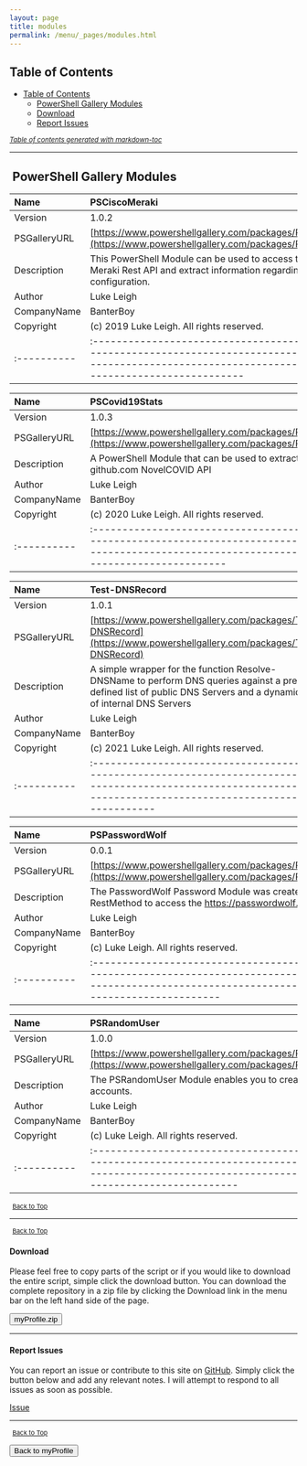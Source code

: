 ```yaml
---
layout: page
title: modules
permalink: /menu/_pages/modules.html
---
```


## Table of Contents

- [Table of Contents](#table-of-contents)
  - [PowerShell Gallery Modules](#powershell-gallery-modules)
  - [Download](#download)
  - [Report Issues](#report-issues)

<small><i><a href='http://ecotrust-canada.github.io/markdown-toc/'>Table of contents generated with markdown-toc</a></i></small>

---

## <i class="fas fa-door-open" aria-hidden="true" style="color: black; margin-right:5px;"></i>PowerShell Gallery Modules

| Name         | PSCiscoMeraki                                                                                                                                                        |
| :----------- | :------------------------------------------------------------------------------------------------------------------------------------------------------------------- |
| Version      | 1.0.2                                                                                                                                                                |
| PSGalleryURL | [https://www.powershellgallery.com/packages/PSCiscoMeraki](https://www.powershellgallery.com/packages/PSCiscoMeraki)                                                 |
| Description  | This PowerShell Module can be used to access the Cisco Meraki Rest API and extract information regarding the configuration.                                          |
| Author       | Luke Leigh                                                                                                                                                           |
| CompanyName  | BanterBoy                                                                                                                                                            |
| Copyright    | (c) 2019 Luke Leigh. All rights reserved.                                                                                                                            |
| :----------  | :------------------------------------------------------------------------------------------------------------------------------------------------------------------- |

| Name         | PSCovid19Stats                                                                                                                                                       |
| :----------- | :------------------------------------------------------------------------------------------------------------------------------------------------------------------- |
| Version      | 1.0.3                                                                                                                                                                |
| PSGalleryURL | [https://www.powershellgallery.com/packages/PSCovid19Stats](https://www.powershellgallery.com/packages/PSCovid19Stats)                                               |
| Description  | A PowerShell Module that can be used to extract data from the github.com NovelCOVID API                                                                              |
| Author       | Luke Leigh                                                                                                                                                           |
| CompanyName  | BanterBoy                                                                                                                                                            |
| Copyright    | (c) 2020 Luke Leigh. All rights reserved.                                                                                                                            |
| :----------  | :------------------------------------------------------------------------------------------------------------------------------------------------------------------- |

| Name         | Test-DNSRecord                                                                                                                                                       |
| :----------- | :------------------------------------------------------------------------------------------------------------------------------------------------------------------- |
| Version      | 1.0.1                                                                                                                                                                |
| PSGalleryURL | [https://www.powershellgallery.com/packages/Test-DNSRecord](https://www.powershellgallery.com/packages/Test-DNSRecord)                                               |
| Description  | A simple wrapper for the function Resolve-DNSName to perform DNS queries against a pre-defined list of public DNS Servers and a dynamic list of internal DNS Servers |
| Author       | Luke Leigh                                                                                                                                                           |
| CompanyName  | BanterBoy                                                                                                                                                            |
| Copyright    | (c) 2021 Luke Leigh. All rights reserved.                                                                                                                            |
| :----------  | :------------------------------------------------------------------------------------------------------------------------------------------------------------------- |

| Name         | PSPasswordWolf                                                                                                                                                       |
| :----------- | :------------------------------------------------------------------------------------------------------------------------------------------------------------------- |
| Version      | 0.0.1                                                                                                                                                                |
| PSGalleryURL | [https://www.powershellgallery.com/packages/PSPasswordWolf](https://www.powershellgallery.com/packages/PSPasswordWolf)                                               |
| Description  | The PasswordWolf Password Module was created using Invoke-RestMethod to access the https://passwordwolf.com API                                                      |
| Author       | Luke Leigh                                                                                                                                                           |
| CompanyName  | BanterBoy                                                                                                                                                            |
| Copyright    | (c) Luke Leigh. All rights reserved.                                                                                                                                 |
| :----------  | :------------------------------------------------------------------------------------------------------------------------------------------------------------------- |

| Name         | PSRandomUser                                                                                                                                                         |
| :----------- | :------------------------------------------------------------------------------------------------------------------------------------------------------------------- |
| Version      | 1.0.0                                                                                                                                                                |
| PSGalleryURL | [https://www.powershellgallery.com/packages/PSRandomUser](https://www.powershellgallery.com/packages/PSRandomUser)                                                   |
| Description  | The PSRandomUser Module enables you to create random user accounts.                                                                                                  |
| Author       | Luke Leigh                                                                                                                                                           |
| CompanyName  | BanterBoy                                                                                                                                                            |
| Copyright    | (c) Luke Leigh. All rights reserved.                                                                                                                                 |
| :----------  | :------------------------------------------------------------------------------------------------------------------------------------------------------------------- |

<span style="font-size:11px;"><a href="#"><i class="fas fa-caret-up" aria-hidden="true" style="color: white; margin-right:5px;"></i>Back to Top</a></span>

---

<span style="font-size:11px;"><a href="#"><i class="fas fa-caret-up" aria-hidden="true" style="color: white; margin-right:5px;"></i>Back to Top</a></span>

#### Download

Please feel free to copy parts of the script or if you would like to download the entire script, simple click the download button. You can download the complete repository in a zip file by clicking the Download link in the menu bar on the left hand side of the page.

<button class="btn" type="submit" onclick="window.open('http://agamar.domain.leigh-services.com:4000/assets/files/myprofile.zip')">
    <i class="fa fa-cloud-download-alt">
    </i>
        myProfile.zip
</button>

---

#### Report Issues

You can report an issue or contribute to this site on <a href="https://github.com/BanterBoy/scripts-blog/issues">GitHub</a>. Simply click the button below and add any relevant notes. I will attempt to respond to all issues as soon as possible.

<!-- Place this tag where you want the button to render. -->

<a class="github-button" href="https://github.com/BanterBoy/scripts-blog/issues/new?title=myProfile.zip&body=There is a problem with this file. Please find details below." data-show-count="true" aria-label="Issue BanterBoy/scripts-blog on GitHub">Issue</a>

---

<span style="font-size:11px;"><a href="#"><i class="fas fa-caret-up" aria-hidden="true" style="color: white; margin-right:5px;"></i>Back to Top</a></span>

<a href="/menu/_pages/myprofile.html">
    <button class="btn">
        <i class='fas fa-reply'>
        </i>
            Back to myProfile
    </button>
</a>

[1]: http://ecotrust-canada.github.io/markdown-toc
[2]: https://github.com/googlearchive/code-prettify

